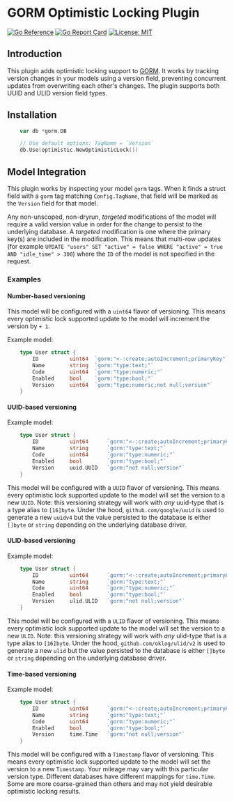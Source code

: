 # GORM Optimistic Locking Plugin

[![Go Reference](https://pkg.go.dev/badge/github.com/username/optimistic.svg)](https://pkg.go.dev/github.com/username/optimistic)
[![Go Report Card](https://goreportcard.com/badge/github.com/username/optimistic)](https://goreportcard.com/report/github.com/username/optimistic)
[![License: MIT](https://img.shields.io/badge/License-MIT-yellow.svg)](https://opensource.org/licenses/MIT)

## Introduction

This plugin adds optimistic locking support to [GORM](https://gorm.io). It works by tracking version changes in your
models using a version field, preventing concurrent updates from overwriting each other's changes. The plugin supports
both UUID and ULID version field types.

## Installation

```go
    var db *gorm.DB

    // Use default options: TagName = `Version`
    db.Use(optimistic.NewOptimisticLock())
```

## Model Integration

This plugin works by inspecting your model `gorm` tags. When it finds a struct field with a `gorm` tag matching `Config.TagName`, that field will be marked as the `Version` field for that model.

Any non-unscoped, non-dryrun, _targeted_ modifications of the model will require a valid version value in order for the change to persist to the underlying database. A _targeted_ modification is one where the primary key(s) are included in the modification. This means that multi-row updates (for example `UPDATE "users" SET "active" = false WHERE "active" = true AND "idle_time" > 300`) where the `ID` of the model is not specified in the request.

### Examples

#### Number-based versioning

This model will be configured with a `uint64` flavor of versioning. This means every optimistic lock supported update to the model will increment the version by `+ 1`.

Example model:

```go
    type User struct {
        ID          uint64  `gorm:"<-:create;autoIncrement;primaryKey"`
        Name        string  `gorm:"type:text;"`
        Code        uint64  `gorm:"type:numeric;"`
        Enabled     bool    `gorm:"type:bool;"`
        Version     uint64  `gorm:"type:numeric;not null;version"`
    }
```

#### UUID-based versioning

Example model:
```go
    type User struct {
        ID          uint64      `gorm:"<-:create;autoIncrement;primaryKey"`
        Name        string      `gorm:"type:text;"`
        Code        uint64      `gorm:"type:numeric;"`
        Enabled     bool        `gorm:"type:bool;"`
        Version     uuid.UUID   `gorm:"not null;version"`
    }
```

This model will be configured with a `UUID` flavor of versioning. This means every optimistic lock supported update to the model will set the version to a new `UUID`. Note: this versioning strategy will work with _any_ uuid-type that is a type alias to `[16]byte`. Under the hood, `github.com/google/uuid` is used to generate a new `uuidv4` but the value persisted to the database is either `[]byte` or `string` depending on the underlying database driver.

#### ULID-based versioning

Example model:
```go
    type User struct {
        ID          uint64      `gorm:"<-:create;autoIncrement;primaryKey"`
        Name        string      `gorm:"type:text;"`
        Code        uint64      `gorm:"type:numeric;"`
        Enabled     bool        `gorm:"type:bool;"`
        Version     ulid.ULID   `gorm:"not null;version"`
    }
```

This model will be configured with a `ULID` flavor of versioning. This means every optimistic lock supported update to the model will set the version to a new `ULID`. Note: this versioning strategy will work with _any_ ulid-type that is a type alias to `[16]byte`. Under the hood, `github.com/oklog/ulid/v2` is used to generate a new `ulid` but the value persisted to the database is either `[]byte` or `string` depending on the underlying database driver.

#### Time-based versioning

Example model:
```go
    type User struct {
        ID          uint64      `gorm:"<-:create;autoIncrement;primaryKey"`
        Name        string      `gorm:"type:text;"`
        Code        uint64      `gorm:"type:numeric;"`
        Enabled     bool        `gorm:"type:bool;"`
        Version     time.Time   `gorm:"not null;version"`
    }
```

This model will be configured with a `Timestamp` flavor of versioning. This means every optimistic lock supported update to the model will set the version to a new `Timestamp`. Your mileage may vary with this particular version type. Different databases have different mappings for `time.Time`. Some are more coarse-grained than others and may not yield desirable optimistic locking results.
